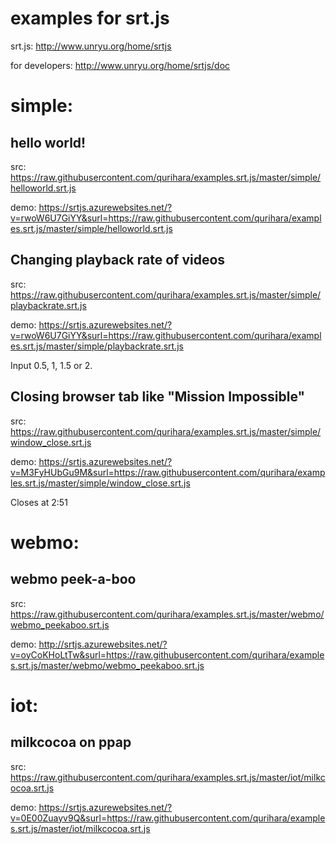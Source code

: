 # examples for srt.js

srt.js:
http://www.unryu.org/home/srtjs

for developers:
http://www.unryu.org/home/srtjs/doc


# simple:

## hello world!
src:
https://raw.githubusercontent.com/qurihara/examples.srt.js/master/simple/helloworld.srt.js

demo:
https://srtjs.azurewebsites.net/?v=rwoW6U7GiYY&surl=https://raw.githubusercontent.com/qurihara/examples.srt.js/master/simple/helloworld.srt.js

## Changing playback rate of videos
src:
https://raw.githubusercontent.com/qurihara/examples.srt.js/master/simple/playbackrate.srt.js

demo:
https://srtjs.azurewebsites.net/?v=rwoW6U7GiYY&surl=https://raw.githubusercontent.com/qurihara/examples.srt.js/master/simple/playbackrate.srt.js

Input 0.5, 1, 1.5 or 2.

## Closing browser tab like "Mission Impossible"
src:
https://raw.githubusercontent.com/qurihara/examples.srt.js/master/simple/window_close.srt.js

demo:
https://srtjs.azurewebsites.net/?v=M3FyHUbGu9M&surl=https://raw.githubusercontent.com/qurihara/examples.srt.js/master/simple/window_close.srt.js

Closes at 2:51

# webmo:

## webmo peek-a-boo
src:
https://raw.githubusercontent.com/qurihara/examples.srt.js/master/webmo/webmo_peekaboo.srt.js

demo:
http://srtjs.azurewebsites.net/?v=oyCoKHoLtTw&surl=https://raw.githubusercontent.com/qurihara/examples.srt.js/master/webmo/webmo_peekaboo.srt.js

# iot:

## milkcocoa on ppap
src:
https://raw.githubusercontent.com/qurihara/examples.srt.js/master/iot/milkcocoa.srt.js

demo:
https://srtjs.azurewebsites.net/?v=0E00Zuayv9Q&surl=https://raw.githubusercontent.com/qurihara/examples.srt.js/master/iot/milkcocoa.srt.js
